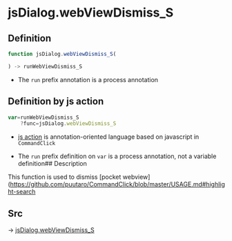 # jsDialog.webViewDismiss_S

## Definition

```js.js
function jsDialog.webViewDismiss_S(

) -> runWebViewDismiss_S
```

- The `run` prefix annotation is a process annotation
## Definition by js action

```js.js
var=runWebViewDismiss_S
	?func=jsDialog.webViewDismiss_S

```

- [js action](#) is annotation-oriented language based on javascript in `CommandClick`

- The `run` prefix definition on `var` is a process annotation, not a variable definition## Description

This function is used to dismiss [pocket webview](https://github.com/puutaro/CommandClick/blob/master/USAGE.md#highlight-search


## Src

-> [jsDialog.webViewDismiss_S](https://github.com/puutaro/CommandClick/blob/master/app/src/main/java/com/puutaro/commandclick/fragment_lib/terminal_fragment/js_interface/dialog/JsDialog.kt#L372)


